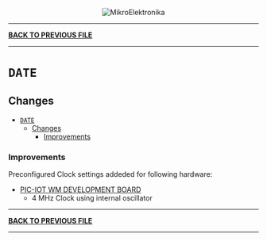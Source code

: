 
<p align="center">
  <img src="http://www.mikroe.com/img/designs/beta/logo_small.png?raw=true" alt="MikroElektronika"/>
</p>

---

**[BACK TO PREVIOUS FILE](../changelog.md)**

---

# `DATE`

## Changes

- [`DATE`](#date)
  - [Changes](#changes)
    + [Improvements](#improvements)

### Improvements

Preconfigured Clock settings addeded for following hardware:

+ [PIC-IOT WM DEVELOPMENT BOARD](https://www.microchip.com/en-us/development-tool/PIC-IOT-WMX)
  + 4 MHz Clock using internal oscillator

---

**[BACK TO PREVIOUS FILE](../changelog.md)**

---
